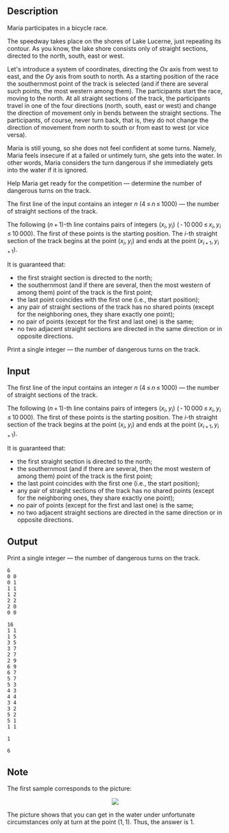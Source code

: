 ## Description

<div><p>Maria participates in a bicycle race.</p><p>The speedway takes place on the shores of Lake Lucerne, just repeating its contour. As you know, the lake shore consists only of straight sections, directed to the north, south, east or west.</p><p>Let's introduce a system of coordinates, directing the <span class="tex-span"><i>Ox</i></span> axis from west to east, and the <span class="tex-span"><i>Oy</i></span> axis from south to north. As a starting position of the race the southernmost point of the track is selected (and if there are several such points, the most western among them). The participants start the race, moving to the north. At all straight sections of the track, the participants travel in one of the four directions (north, south, east or west) and change the direction of movement only in bends between the straight sections. The participants, of course, never turn back, that is, they do not change the direction of movement from north to south or from east to west (or vice versa).</p><p>Maria is still young, so she does not feel confident at some turns. Namely, Maria feels insecure if at a failed or untimely turn, she gets into the water. In other words, Maria considers the turn dangerous if she immediately gets into the water if it is ignored.</p><p>Help Maria get ready for the competition&nbsp;— determine the number of dangerous turns on the track.</p></div><div class="input-specification"><p>The first line of the input contains an integer <span class="tex-span"><i>n</i></span> (<span class="tex-span">4 ≤ <i>n</i> ≤ 1000</span>)&nbsp;— the number of straight sections of the track.</p><p>The following <span class="tex-span">(<i>n</i> + 1)</span>-th line contains pairs of integers <span class="tex-span">(<i>x</i><sub class="lower-index"><i>i</i></sub>, <i>y</i><sub class="lower-index"><i>i</i></sub>)</span> (<span class="tex-span"> - 10 000 ≤ <i>x</i><sub class="lower-index"><i>i</i></sub>, <i>y</i><sub class="lower-index"><i>i</i></sub> ≤ 10 000</span>). The first of these points is the starting position. The <span class="tex-span"><i>i</i></span>-th straight section of the track begins at the point <span class="tex-span">(<i>x</i><sub class="lower-index"><i>i</i></sub>, <i>y</i><sub class="lower-index"><i>i</i></sub>)</span> and ends at the point <span class="tex-span">(<i>x</i><sub class="lower-index"><i>i</i> + 1</sub>, <i>y</i><sub class="lower-index"><i>i</i> + 1</sub>)</span>.</p><p>It is guaranteed that:</p><ul> <li> the first straight section is directed to the north; </li><li> the southernmost (and if there are several, then the most western of among them) point of the track is the first point; </li><li> the last point coincides with the first one (i.e., the start position); </li><li> any pair of straight sections of the track has no shared points (except for the neighboring ones, they share exactly one point); </li><li> no pair of points (except for the first and last one) is the same; </li><li> no two adjacent straight sections are directed in the same direction or in opposite directions. </li></ul></div><div class="output-specification"><p>Print a single integer&nbsp;— the number of dangerous turns on the track.</p></div>

## Input

<p>The first line of the input contains an integer <span class="tex-span"><i>n</i></span> (<span class="tex-span">4 ≤ <i>n</i> ≤ 1000</span>)&nbsp;— the number of straight sections of the track.</p><p>The following <span class="tex-span">(<i>n</i> + 1)</span>-th line contains pairs of integers <span class="tex-span">(<i>x</i><sub class="lower-index"><i>i</i></sub>, <i>y</i><sub class="lower-index"><i>i</i></sub>)</span> (<span class="tex-span"> - 10 000 ≤ <i>x</i><sub class="lower-index"><i>i</i></sub>, <i>y</i><sub class="lower-index"><i>i</i></sub> ≤ 10 000</span>). The first of these points is the starting position. The <span class="tex-span"><i>i</i></span>-th straight section of the track begins at the point <span class="tex-span">(<i>x</i><sub class="lower-index"><i>i</i></sub>, <i>y</i><sub class="lower-index"><i>i</i></sub>)</span> and ends at the point <span class="tex-span">(<i>x</i><sub class="lower-index"><i>i</i> + 1</sub>, <i>y</i><sub class="lower-index"><i>i</i> + 1</sub>)</span>.</p><p>It is guaranteed that:</p><ul> <li> the first straight section is directed to the north; </li><li> the southernmost (and if there are several, then the most western of among them) point of the track is the first point; </li><li> the last point coincides with the first one (i.e., the start position); </li><li> any pair of straight sections of the track has no shared points (except for the neighboring ones, they share exactly one point); </li><li> no pair of points (except for the first and last one) is the same; </li><li> no two adjacent straight sections are directed in the same direction or in opposite directions. </li></ul>

## Output

<p>Print a single integer&nbsp;— the number of dangerous turns on the track.</p>





```input1
6
0 0
0 1
1 1
1 2
2 2
2 0
0 0

```




```input2
16
1 1
1 5
3 5
3 7
2 7
2 9
6 9
6 7
5 7
5 3
4 3
4 4
3 4
3 2
5 2
5 1
1 1

```




```output1
1

```




```output2
6

```



## Note

<p>The first sample corresponds to the picture:</p><center> <img class="tex-graphics" src="file://8tXH1HiU.png" style="max-width: 100.0%;max-height: 100.0%;"> </center><p>The picture shows that you can get in the water under unfortunate circumstances only at turn at the point <span class="tex-span">(1, 1)</span>. Thus, the answer is <span class="tex-span">1</span>.</p>
